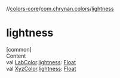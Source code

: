 //[colors-core](../../index.md)/[com.chrynan.colors](index.md)/[lightness](lightness.md)



# lightness  
[common]  
Content  
val [LabColor](-lab-color/index.md).[lightness](lightness.md): [Float](https://kotlinlang.org/api/latest/jvm/stdlib/kotlin/-float/index.html)  
val [XyzColor](-xyz-color/index.md).[lightness](lightness.md): [Float](https://kotlinlang.org/api/latest/jvm/stdlib/kotlin/-float/index.html)  



